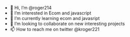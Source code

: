 - 👋 Hi, I’m @roger214
- 👀 I’m interested in Ecom and javascript
- 🌱 I’m currently learning ecom and javasript
- 💞️ I’m looking to collaborate on new interesting projects
- 📫 How to reach me on twitter @kroger221


<!---
roger214/roger214 is a ✨ special ✨ repository because its `README.md` (this file) appears on your GitHub profile.
You can click the Preview link to take a look at your changes.
--->
